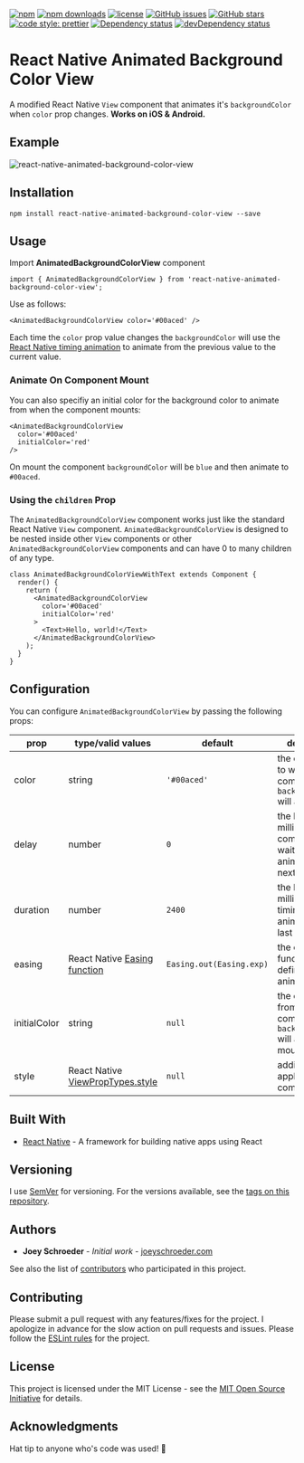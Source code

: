 [![npm](https://img.shields.io/npm/v/react-native-animated-background-color-view.svg)](https://www.npmjs.com/package/react-native-animated-background-color-view)
[![npm downloads](https://img.shields.io/npm/dt/react-native-animated-background-color-view.svg)](https://www.npmjs.com/package/react-native-animated-background-color-view)
[![license](https://img.shields.io/github/license/mashape/apistatus.svg)]()
[![GitHub issues](https://img.shields.io/github/issues/joeyschroeder/react-native-animated-background-color-view.svg)](https://github.com/joeyschroeder/react-native-animated-background-color-view/issues)
[![GitHub stars](https://img.shields.io/github/stars/joeyschroeder/react-native-animated-background-color-view.svg)](https://github.com/joeyschroeder/react-native-animated-background-color-view/stargazers)
[![code style: prettier](https://img.shields.io/badge/code_style-prettier-ff69b4.svg)](https://github.com/prettier/prettier)
[![Dependency status](https://david-dm.org/joeyschroeder/react-native-animated-background-color-view/status.svg)](https://david-dm.org/joeyschroeder/react-native-animated-background-color-view/)
[![devDependency status](https://david-dm.org/joeyschroeder/react-native-animated-background-color-view/dev-status.svg)](https://david-dm.org/joeyschroeder/react-native-animated-background-color-view/?type=dev)

# React Native Animated Background Color View
A modified React Native `View` component that animates it's `backgroundColor` when `color` prop changes. **Works on iOS & Android.**

## Example
![react-native-animated-background-color-view](https://github.com/joeyschroeder/react-native-animated-background-color-view/blob/master/demo.gif?raw=true "react-native-animated-background-color-view")

## Installation
`npm install react-native-animated-background-color-view --save`

## Usage
Import **AnimatedBackgroundColorView** component

```
import { AnimatedBackgroundColorView } from 'react-native-animated-background-color-view';
```

Use as follows:

```
<AnimatedBackgroundColorView color='#00aced' />
```
Each time the `color` prop value changes the `backgroundColor` will use the [React Native timing animation](https://facebook.github.io/react-native/docs/animated.html#timing) to animate from the previous value to the current value.

### Animate On Component Mount
You can also specifiy an initial color for the background color to animate from when the component mounts:
```
<AnimatedBackgroundColorView
  color='#00aced'
  initialColor='red'
/>
```
On mount the component `backgroundColor` will be `blue` and then animate to `#00aced`.

### Using the `children` Prop
The `AnimatedBackgroundColorView` component works just like the standard React Native `View` component.  `AnimatedBackgroundColorView` is designed to be nested inside other `View` components or other `AnimatedBackgroundColorView` components and can have 0 to many children of any type.

```
class AnimatedBackgroundColorViewWithText extends Component {
  render() {
    return (
      <AnimatedBackgroundColorView
        color='#00aced'
        initialColor='red'
      >
        <Text>Hello, world!</Text>
      </AnimatedBackgroundColorView>
    );
  }
}
```

## Configuration
You can configure `AnimatedBackgroundColorView` by passing the following props:

| prop | type/valid values | default | description |
| - | - | - | - |
| color | string | `'#00aced'` | the color value to which the component `backgroundColor` will animate |
| delay | number | `0` | the length in milliseconds the component will wait before animating to the next `color` |
| duration | number | `2400` | the length in milliseconds the timing animation will last |
| easing | React Native [Easing function](https://facebook.github.io/react-native/docs/easing.html) | `Easing.out(Easing.exp)` | the easing function to define animation curve |
| initialColor | string | `null` | the color value from which the component `backgroundColor` will animate on mount |
| style | React Native [ViewPropTypes.style](https://facebook.github.io/react-native/docs/style.html) | `null` | additional styles applied to the component |

## Built With
* [React Native](https://facebook.github.io/react-native/) - A framework for building native apps using React

## Versioning
I use [SemVer](https://docs.npmjs.com/getting-started/semantic-versioning) for versioning. For the versions available, see the [tags on this repository](https://github.com/joeyschroeder/react-native-animated-background-color-view/tags).

## Authors
* **Joey Schroeder** - *Initial work* - [joeyschroeder.com](https://joeyschroeder.com)

See also the list of [contributors](https://github.com/joeyschroeder/react-native-animated-background-color-view/graphs/contributors) who participated in this project.

## Contributing
Please submit a pull request with any features/fixes for the project. I apologize in advance for the slow action on pull requests and issues. Please follow the [ESLint rules](https://github.com/joeyschroeder/react-native-animated-background-color-view/blob/master/.eslintrc.json) for the project.

## License
This project is licensed under the MIT License - see the [MIT Open Source Initiative](https://opensource.org/licenses/MIT) for details.

## Acknowledgments
Hat tip to anyone who's code was used! 🤠
